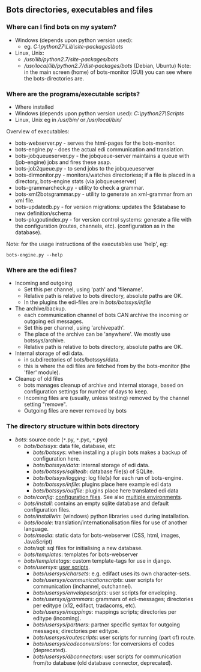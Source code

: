 ## Bots directories, executables and files 

### Where can I find bots on my system? 
-	Windows (depends upon python version used): 
	-	eg. _C:\\python27\\Lib\\site-packages\\bots_  	
-	Linux, Unix:
	-	_/usr/lib/python2.7/site-packages/bots_ 
    -	_/usr/local/lib/python2.7/dist-packages/bots_ (Debian, Ubuntu) Note:
		in the main screen (home) of bots-monitor (GUI) you can see where the
		bots-directories are.


### Where are the programs/executable scripts?

-	Where installed 
-	Windows (depends upon python version used):
	_C:\\python27\\Scripts_ 
-	Linux, Unix eg in _/usr/bin/_ or _/usr/local/bin/_ 

Overview of executables: 

-	bots-webserver.py - serves the html-pages for the bots-monitor. 
-	bots-engine.py - does the actual edi communication and translation. 
-	bots-jobqueueserver.py - the jobqueue-server maintains a queue with (job-engine) jobs and fires
	these asap. 
-	bots-job2queue.py - to send jobs to the jobqueueserver 
-	bots-dirmonitor.py - monitors/watches directoriess; if a file is placed
	in a directory, bots-engine stats (via jobqueueserver) 
-	bots-grammarcheck.py - utility to check a grammar.
-	bots-xml2botsgrammar.py - utility to generate an xml-grammar from an xml
	file. 
-	bots-updatedb.py - for version migrations: updates the $database
	to new definition/schema 
-	bots-plugoutindex.py - for version control
	systems: generate a file with the configuration (routes, channels, etc).
	(configuration as in the database). 
    
Note: for the usage instructions of the executables use 'help', eg:  
``` 
bots-engine.py --help 
```

### Where are the edi files?

-   Incoming and outgoing
    -   Set this per channel, using 'path' and 'filename'.
    -   Relative path is relative to bots directory, absolute paths are
        OK.
    -   In the plugins the edi-files are in *bots/botssys/infile*
-   The archive/backup.
    -   each communication channel of bots CAN archive the incoming or
        outgoing edi messages.
    -   Set this per channel, using 'archivepath'.
    -   The place of the archive can be 'anywhere'. We mostly use
        botssys/archive.
    -   Relative path is relative to bots directory, absolute paths are
        OK.
-   Internal storage of edi data.
    -   in subdirectories of bots/botssys/data.
    -   this is where the edi files are fetched from by the bots-monitor
        (the 'filer' module).
-   Cleanup of old files
    -   bots manages cleanup of archive and internal storage, based on
        configuration settings for number of days to keep.
    -   Incoming files are (usually, unless testing) removed by the
        channel setting "remove".
    -   Outgoing files are never removed by bots


### The directory structure within bots directory

-	*bots*: source code (`*`.py, `*`.pyc, `*`.pyo)
	-	*bots/botssys*: data file, database, etc
		-   *bots/botssys*: when installing a plugin bots makes a backup of
	    	configuration here.
		-   *bots/botssys/data*: internal storage of edi data.
		-   *bots/botssys/sqlitedb*: database file(s) of SQLite.
		-   *bots/botssys/logging*: log file(s) for each run of bots-engine.
		-   *bots/botssys/infile*: plugins place here example edi data
		-   *bots/botssys/outfile*: plugins place here translated edi data
	-	*bots/config*: [configuration files](StartConfigurationFiles.md). See
		also [multiple environments](DeploymentMultipleEnvironments.md).
	-	*bots/install*: contains an empty sqlite database and default
		configuration files.
	-	*bots/installwin*: (windows) python libraries used during installation.
	-	*bots/locale*: translation/internationalisation files for use of another
		language.
	-	*bots/media*: static data for bots-webserver (CSS, html, images,
		JavaScript)
	-	*bots/sql*: sql files for initialising a new database.
	-	*bots/templates*: templates for bots-webserver
	-	*bots/templatetags*: custom template-tags for use in django.
	-	*bots/usersys*: [user scripts](UserScriptingIntroduction.md).
		-	*bots/usersys/charsets*: e.g. edifact uses its own character-sets.
		-	*bots/usersys/communicationscripts*: user scripts for communication
			(inchannel, outchannel).
		-	*bots/usersys/envelopescripts*: user scripts for enveloping.
		-	*bots/usersys/grammars*: grammars of edi-messages; directories per
			editype (x12, edifact, tradacoms, etc).
		-	*bots/usersys/mappings*: mappings scripts; directories per editype
			(incoming).
		-	*bots/usersys/partners*: partner specific syntax for outgoing messages;
			directories per editype.
		-	*bots/usersys/routescripts*: user scripts for running (part of) route.
		-	*bots/usersys/codeconversions*: for conversions of codes (deprecated).
		-	*bots/usersys/dbconnectors*: user scripts for communication from/to
			database (old database connector, deprecated).

